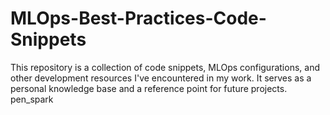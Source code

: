 # MLOps-Best-Practices-Code-Snippets
This repository is a collection of code snippets, MLOps configurations, and other development resources I've encountered in my work. It serves as a personal knowledge base and a reference point for future projects.  pen_spark
